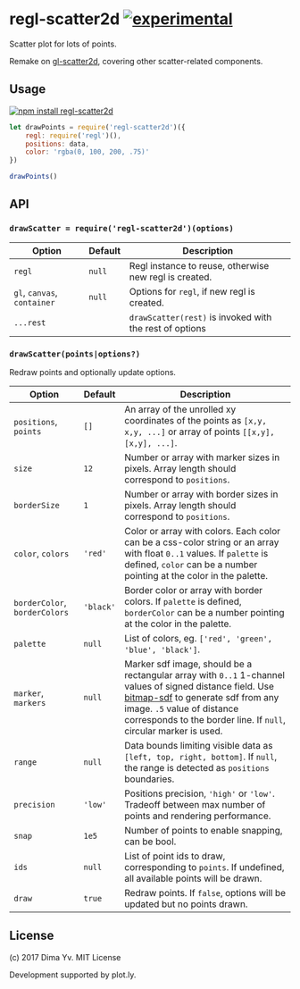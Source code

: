 # regl-scatter2d [![experimental](https://img.shields.io/badge/stability-unstable-green.svg)](http://github.com/badges/stability-badges)

Scatter plot for lots of points.

Remake on [gl-scatter2d](https://github.com/gl-vis/gl-scatter2d), covering other scatter-related components.

## Usage

[![npm install regl-scatter2d](https://nodei.co/npm/regl-scatter2d.png?mini=true)](https://npmjs.org/package/regl-scatter2d/)

```js
let drawPoints = require('regl-scatter2d')({
	regl: require('regl')(),
	positions: data,
	color: 'rgba(0, 100, 200, .75)'
})

drawPoints()
```

## API

### `drawScatter = require('regl-scatter2d')(options)`

Option | Default | Description
---|---|---
`regl` | `null` | Regl instance to reuse, otherwise new regl is created.
`gl`, `canvas`, `container` | `null` | Options for `regl`, if new regl is created.
`...rest` | | `drawScatter(rest)` is invoked with the rest of options

### `drawScatter(points|options?)`

Redraw points and optionally update options.

Option | Default | Description
---|---|---
`positions`, `points` | `[]` | An array of the unrolled xy coordinates of the points as `[x,y, x,y, ...]` or array of points `[[x,y], [x,y], ...]`.
`size` | `12` | Number or array with marker sizes in pixels. Array length should correspond to `positions`.
`borderSize` | `1` | Number or array with border sizes in pixels. Array length should correspond to `positions`.
`color`, `colors` | `'red'` | Color or array with colors. Each color can be a css-color string or an array with float `0..1` values. If `palette` is defined, `color` can be a number pointing at the color in the palette.
`borderColor`, `borderColors` | `'black'` | Border color or array with border colors. If `palette` is defined, `borderColor` can be a number pointing at the color in the palette.
`palette` | `null` | List of colors, eg. `['red', 'green', 'blue', 'black']`.
`marker`, `markers` | `null` | Marker sdf image, should be a rectangular array with `0..1` 1-channel values of signed distance field. Use [bitmap-sdf](https://github.com/dfcreative/bitmap-sdf) to generate sdf from any image. `.5` value of distance corresponds to the border line. If `null`, circular marker is used.
`range` | `null` | Data bounds limiting visible data as `[left, top, right, bottom]`. If `null`, the range is detected as `positions` boundaries.
`precision` | `'low'` | Positions precision, `'high'` or `'low'`. Tradeoff between max number of points and rendering performance.
`snap` | `1e5` | Number of points to enable snapping, can be bool.
`ids` | `null` | List of point ids to draw, corresponding to `points`. If undefined, all available points will be drawn.
`draw` | `true` | Redraw points. If `false`, options will be updated but no points drawn.

## License

(c) 2017 Dima Yv. MIT License

Development supported by plot.ly.
